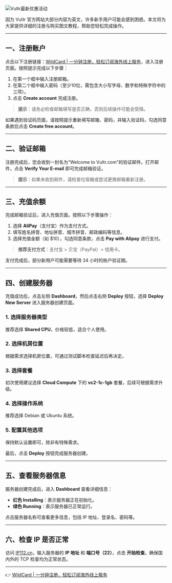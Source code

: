 ![Vultr最新优惠活动](https://www.vultrcn.com/wp-content/uploads/2025/01/vultr-match-2025-1.png)

因为 Vultr 官方网站大部分内容为英文，许多新手用户可能会感到困惑。本文将为大家提供详细的注册与购买图文教程，帮助您轻松完成操作。

---

## 一、注册账户

点击以下注册链接：[WildCard | 一分钟注册，轻松订阅海外线上服务](https://bit.ly/bewildcard)，进入注册页面。按照提示完成以下步骤：

1. 在第一个框中输入注册邮箱。
2. 在第二个框中输入密码（至少10位，需包含大小写字母、数字和特殊字符中的三项）。
3. 点击 **Create account** 完成注册。

> **提示**：请务必检查邮箱填写是否正确，否则后续操作可能会受阻。

如果遇到验证码页面，请按照提示重新填写邮箱、密码，并输入验证码，勾选同意条款后点击 **Create free account**。

---

## 二、验证邮箱

注册完成后，您会收到一封名为“Welcome to Vultr.com”的验证邮件。打开邮件，点击 **Verify Your E-mail** 即可完成邮箱验证。

> **提示**：如果未收到邮件，请检查垃圾箱或尝试更换邮箱重新注册。

---

## 三、充值余额

完成邮箱验证后，进入充值页面。按照以下步骤操作：

1. 选择 **AliPay**（支付宝）作为支付方式。
2. 填写姓名拼音、地址拼音、城市拼音、邮政编码等信息。
3. 选择充值金额（如 $10），勾选同意条款，点击 **Pay with Alipay** 进行支付。

> **推荐支付方式**：支付宝 > 贝宝（PayPal）> 信用卡。

支付完成后，部分新用户可能需要等待 24 小时的账户验证期。

---

## 四、创建服务器

充值成功后，点击左侧 **Dashboard**，然后点击右侧 **Deploy** 按钮，选择 **Deploy New Server** 进入服务器创建页面。

### 1. 选择服务器类型
推荐选择 **Shared CPU**，价格较低，适合个人使用。

### 2. 选择机房位置
根据需求选择机房位置，可通过测试脚本检查延迟后再决定。

### 3. 选择套餐
初次使用建议选择 **Cloud Compute** 下的 **vc2-1c-1gb** 套餐，后续可根据需求升级。

### 4. 选择操作系统
推荐选择 Debian 或 Ubuntu 系统。

### 5. 配置其他选项
保持默认设置即可，除非有特殊需求。

最后，点击 **Deploy** 按钮完成服务器创建。

---

## 五、查看服务器信息

服务器创建完成后，进入 **Dashboard** 查看详细信息：

- **红色 Installing**：表示服务器正在初始化。
- **绿色 Running**：表示服务器已正常运行。

点击服务器名称可查看更多信息，包括 IP 地址、登录名、密码等。

---

## 六、检查 IP 是否正常

访问 [IP112.cn](https://ip112.cn)，输入服务器的 **IP 地址** 和 **端口号（22）**，点击 **开始检查**。确保国内外的 TCP 检查均为正常状态。

---

👉 [WildCard | 一分钟注册，轻松订阅海外线上服务](https://bit.ly/bewildcard)